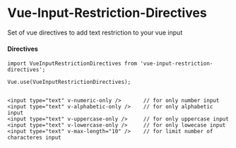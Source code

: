 # Vue-Input-Restriction-Directives
Set of vue directives to add text restriction to your vue input

#### Directives
```
import VueInputRestrictionDirectives from 'vue-input-restriction-directives';

Vue.use(VueInputRestrictionDirectives);


<input type="text" v-numeric-only />       // for only number input
<input type="text" v-alphabetic-only />    // for only alphabetic input
<input type="text" v-uppercase-only />     // for only uppercase input
<input type="text" v-lowercase-only />     // for only lowecase input
<input type="text" v-max-length="10" />    // for limit number of characteres input
```
